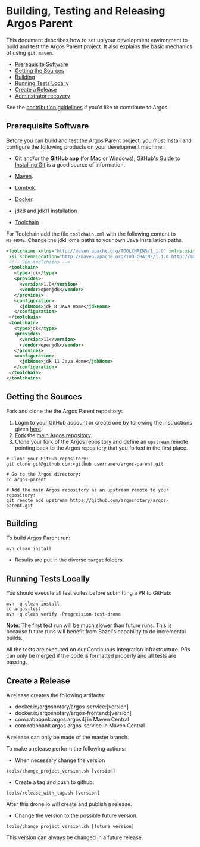 # Building, Testing and Releasing Argos Parent

This document describes how to set up your development environment to build and test the Argos Parent project.
It also explains the basic mechanics of using `git`, `maven`.

* [Prerequisite Software](#prerequisite-software)
* [Getting the Sources](#getting-the-sources)
* [Building](#building)
* [Running Tests Locally](#running-tests-locally)
* [Create a Release](#create-a-release)
* [Adminstrator recovery](#administrator)

See the [contribution guidelines](https://argosnotary.github.io/docs/80_contributing/10_contributing)
if you'd like to contribute to Argos.

## Prerequisite Software

Before you can build and test the Argos Parent project, you must install and configure the
following products on your development machine:

* [Git](http://git-scm.com) and/or the **GitHub app** (for [Mac](http://mac.github.com) or
  [Windows](http://windows.github.com)); [GitHub's Guide to Installing
  Git](https://help.github.com/articles/set-up-git) is a good source of information.

* [Maven](https://maven.apache.org).

* [Lombok](https://projectlombok.org).

* [Docker](https://www.docker.com).

* jdk8 and jdk11 installation

* [Toolchain](https://maven.apache.org/guides/mini/guide-using-toolchains.html)

For Toolchain add the file `toolchain.xml` with the following content to `M2_HOME`. Change the jdkHome paths to
your own Java installation paths.

```xml
<toolchains xmlns="http://maven.apache.org/TOOLCHAINS/1.1.0" xmlns:xsi="http://www.w3.org/2001/XMLSchema-instance"
 xsi:schemaLocation="http://maven.apache.org/TOOLCHAINS/1.1.0 http://maven.apache.org/xsd/toolchains-1.1.0.xsd">
 <!-- JDK toolchains -->
 <toolchain>
   <type>jdk</type>
   <provides>
     <version>1.8</version>
     <vendor>openjdk</vendor>
   </provides>
   <configuration>
     <jdkHome>jdk 8 Java Home</jdkHome>
   </configuration>
 </toolchain>
 <toolchain>
   <type>jdk</type>
   <provides>
     <version>11</version>
     <vendor>openjdk</vendor>
   </provides>
   <configuration>
     <jdkHome>jdk 11 Java Home</jdkHome>
   </configuration>
 </toolchain>
</toolchains>
```


## Getting the Sources

Fork and clone the the Argos Parent repository:

1. Login to your GitHub account or create one by following the instructions given
   [here](https://github.com/signup/free).
2. [Fork](http://help.github.com/forking) the [main Argos
   repository](https://github.com/argosnotary/argos-parent).
3. Clone your fork of the Argos repository and define an `upstream` remote pointing back to
   the Argos repository that you forked in the first place.

```shell
# Clone your GitHub repository:
git clone git@github.com:<github username>/argos-parent.git

# Go to the Argos directory:
cd argos-parent

# Add the main Argos repository as an upstream remote to your repository:
git remote add upstream https://github.com/argosnotary/argos-parent.git
```

## Building

To build Argos Parent run:

```shell
mvn clean install
```

* Results are put in the diverse `target` folders.

## Running Tests Locally

You should execute all test suites before submitting a PR to GitHub:

```shell
mvn -q clean install
cd argos-test
mvn -q clean verify -Pregression-test-drone

```

**Note**: The first test run will be much slower than future runs. This is because future runs will
benefit from Bazel's capability to do incremental builds.

All the tests are executed on our Continuous Integration infrastructure. PRs can only be
merged if the code is formatted properly and all tests are passing.

## Create a Release

A release creates the following artifacts:
* docker.io/argosnotary/argos-service:[version]
* docker.io/argosnotary/argos-frontend:[version]
* com.rabobank.argos.argos4j in Maven Central
* com.rabobank.argos.argos-service in Maven Central

A release can only be made of the master branch.

To make a release perform the following actions:
* When necessary change the version

```
tools/change_project_version.sh [version]
```
* Create a tag and push to github:

```
tools/release_with_tag.sh [version]
```
After this drone.io will create and publish a release.
* Change the version to the possible future version.

```
tools/change_project_version.sh [future version]
```
This version can always be changed in a future release.

